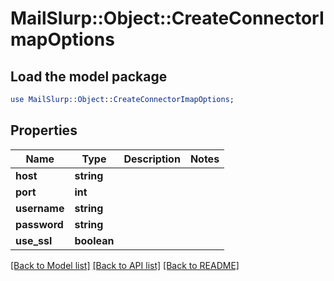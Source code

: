 # MailSlurp::Object::CreateConnectorImapOptions

## Load the model package
```perl
use MailSlurp::Object::CreateConnectorImapOptions;
```

## Properties
Name | Type | Description | Notes
------------ | ------------- | ------------- | -------------
**host** | **string** |  | 
**port** | **int** |  | 
**username** | **string** |  | 
**password** | **string** |  | 
**use_ssl** | **boolean** |  | 

[[Back to Model list]](../README#documentation-for-models) [[Back to API list]](../README#documentation-for-api-endpoints) [[Back to README]](../README)



